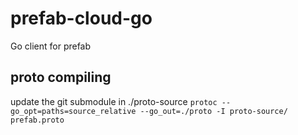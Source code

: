 # prefab-cloud-go
Go client for prefab




## proto compiling

update the git submodule in ./proto-source
`protoc --go_opt=paths=source_relative --go_out=./proto -I proto-source/  prefab.proto`
